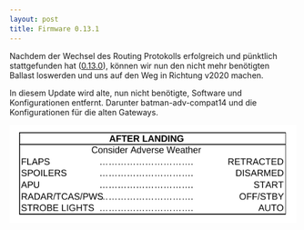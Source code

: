 ```yaml
---
layout: post
title: Firmware 0.13.1
---
```


Nachdem der Wechsel des Routing Protokolls erfolgreich und pünktlich stattgefunden hat ([0.13.0](2020/09/03/announce-0.13.0.html)), können wir nun den nicht mehr benötigten Ballast loswerden und uns auf den Weg in Richtung v2020 machen.

In diesem Update wird alte, nun nicht benötigte, Software und Konfigurationen entfernt. Darunter batman-adv-compat14 und die Konfigurationen für die alten Gateways.

![after-landing-checklist](/images/after_landing_checklist.png)

